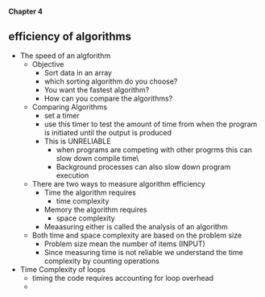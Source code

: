 #### Chapter 4

## efficiency of algorithms

* The speed of an algforithm
   * Objective
      * Sort data in an array
      * which sorting algorithm do you choose?
      * You want the fastest algorithm?
      * How can you compare the algorithms?
   * Comparing Algorithms
      * set a timer
      * use this timer to test the amount of time from when the program is initiated until the output is produced
      * This is UNRELIABLE
        * when programs are competing with other progrms this can slow down compile time\
        * Background processes can also slow down program execution 
   * There are two ways to measure algorithm efficiency
      * Time the algorithm requires
        * time complexity   
      * Memory the algorithm requires
        * space complexity 
      * Meaasuring either is called the analysis of an algorithm
   * Both time and space complexity are based on the problem size
      * Problem size mean the number of items (INPUT)
      * Since measuring time is not reliable we understand the time complexity by counting operations 
* Time Complexity of loops
   *  timing the code requires accounting for loop overhead
   *  
